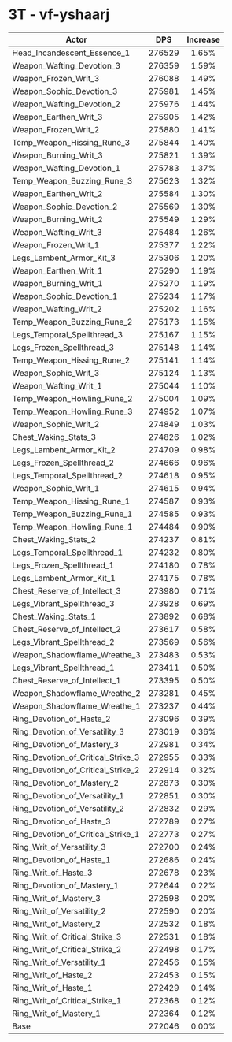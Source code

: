 # 3T - vf-yshaarj
| Actor | DPS | Increase |
|---|:---:|:---:|
|Head_Incandescent_Essence_1|276529|1.65%|
|Weapon_Wafting_Devotion_3|276359|1.59%|
|Weapon_Frozen_Writ_3|276088|1.49%|
|Weapon_Sophic_Devotion_3|275981|1.45%|
|Weapon_Wafting_Devotion_2|275976|1.44%|
|Weapon_Earthen_Writ_3|275905|1.42%|
|Weapon_Frozen_Writ_2|275880|1.41%|
|Temp_Weapon_Hissing_Rune_3|275844|1.40%|
|Weapon_Burning_Writ_3|275821|1.39%|
|Weapon_Wafting_Devotion_1|275783|1.37%|
|Temp_Weapon_Buzzing_Rune_3|275623|1.32%|
|Weapon_Earthen_Writ_2|275584|1.30%|
|Weapon_Sophic_Devotion_2|275569|1.30%|
|Weapon_Burning_Writ_2|275549|1.29%|
|Weapon_Wafting_Writ_3|275484|1.26%|
|Weapon_Frozen_Writ_1|275377|1.22%|
|Legs_Lambent_Armor_Kit_3|275306|1.20%|
|Weapon_Earthen_Writ_1|275290|1.19%|
|Weapon_Burning_Writ_1|275270|1.19%|
|Weapon_Sophic_Devotion_1|275234|1.17%|
|Weapon_Wafting_Writ_2|275202|1.16%|
|Temp_Weapon_Buzzing_Rune_2|275173|1.15%|
|Legs_Temporal_Spellthread_3|275167|1.15%|
|Legs_Frozen_Spellthread_3|275148|1.14%|
|Temp_Weapon_Hissing_Rune_2|275141|1.14%|
|Weapon_Sophic_Writ_3|275124|1.13%|
|Weapon_Wafting_Writ_1|275044|1.10%|
|Temp_Weapon_Howling_Rune_2|275004|1.09%|
|Temp_Weapon_Howling_Rune_3|274952|1.07%|
|Weapon_Sophic_Writ_2|274849|1.03%|
|Chest_Waking_Stats_3|274826|1.02%|
|Legs_Lambent_Armor_Kit_2|274709|0.98%|
|Legs_Frozen_Spellthread_2|274666|0.96%|
|Legs_Temporal_Spellthread_2|274618|0.95%|
|Weapon_Sophic_Writ_1|274615|0.94%|
|Temp_Weapon_Hissing_Rune_1|274587|0.93%|
|Temp_Weapon_Buzzing_Rune_1|274585|0.93%|
|Temp_Weapon_Howling_Rune_1|274484|0.90%|
|Chest_Waking_Stats_2|274237|0.81%|
|Legs_Temporal_Spellthread_1|274232|0.80%|
|Legs_Frozen_Spellthread_1|274180|0.78%|
|Legs_Lambent_Armor_Kit_1|274175|0.78%|
|Chest_Reserve_of_Intellect_3|273980|0.71%|
|Legs_Vibrant_Spellthread_3|273928|0.69%|
|Chest_Waking_Stats_1|273892|0.68%|
|Chest_Reserve_of_Intellect_2|273617|0.58%|
|Legs_Vibrant_Spellthread_2|273569|0.56%|
|Weapon_Shadowflame_Wreathe_3|273483|0.53%|
|Legs_Vibrant_Spellthread_1|273411|0.50%|
|Chest_Reserve_of_Intellect_1|273395|0.50%|
|Weapon_Shadowflame_Wreathe_2|273281|0.45%|
|Weapon_Shadowflame_Wreathe_1|273237|0.44%|
|Ring_Devotion_of_Haste_2|273096|0.39%|
|Ring_Devotion_of_Versatility_3|273019|0.36%|
|Ring_Devotion_of_Mastery_3|272981|0.34%|
|Ring_Devotion_of_Critical_Strike_3|272955|0.33%|
|Ring_Devotion_of_Critical_Strike_2|272914|0.32%|
|Ring_Devotion_of_Mastery_2|272873|0.30%|
|Ring_Devotion_of_Versatility_1|272851|0.30%|
|Ring_Devotion_of_Versatility_2|272832|0.29%|
|Ring_Devotion_of_Haste_3|272789|0.27%|
|Ring_Devotion_of_Critical_Strike_1|272773|0.27%|
|Ring_Writ_of_Versatility_3|272700|0.24%|
|Ring_Devotion_of_Haste_1|272686|0.24%|
|Ring_Writ_of_Haste_3|272678|0.23%|
|Ring_Devotion_of_Mastery_1|272644|0.22%|
|Ring_Writ_of_Mastery_3|272598|0.20%|
|Ring_Writ_of_Versatility_2|272590|0.20%|
|Ring_Writ_of_Mastery_2|272532|0.18%|
|Ring_Writ_of_Critical_Strike_3|272531|0.18%|
|Ring_Writ_of_Critical_Strike_2|272498|0.17%|
|Ring_Writ_of_Versatility_1|272456|0.15%|
|Ring_Writ_of_Haste_2|272453|0.15%|
|Ring_Writ_of_Haste_1|272429|0.14%|
|Ring_Writ_of_Critical_Strike_1|272368|0.12%|
|Ring_Writ_of_Mastery_1|272364|0.12%|
|Base|272046|0.00%|
